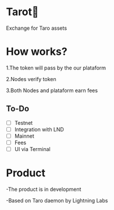 # Tarot🍠
Exchange for Taro assets

# How works?

1.The token will pass by the our plataform

2.Nodes verify token

3.Both Nodes and plataform earn fees

## To-Do
- [ ] Testnet
- [ ] Integration with LND
- [ ] Mainnet
- [ ] Fees
- [ ] UI via Terminal

# Product

-The product is in development

-Based on Taro daemon by Lightning Labs
